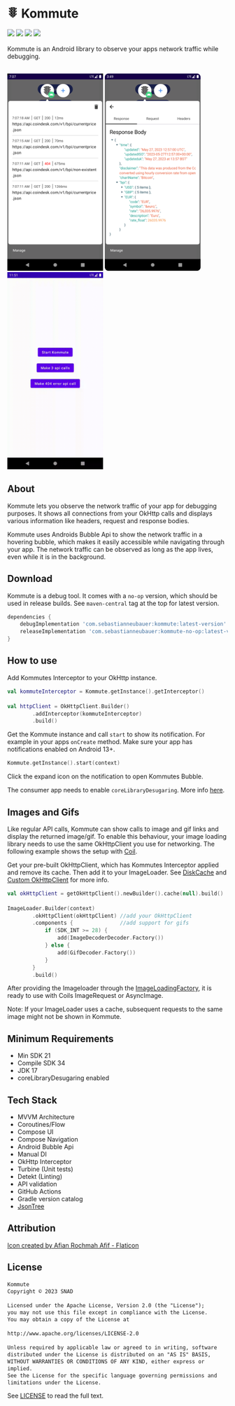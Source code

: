 # <img src="screenshots/kommuteIcon.png" height="25"> Kommute 

![](https://img.shields.io/maven-central/v/com.sebastianneubauer/kommute) ![](https://img.shields.io/badge/Kotlin-1.8.21-orange) ![](https://img.shields.io/badge/SDK-21+-brightgreen) ![](https://img.shields.io/badge/Android_Weekly-Issue_557-yellow)
<br /><br />
Kommute is an Android library to observe your apps network traffic while debugging.
<br /><br />

<p float="left">
<img src="screenshots/kommute1.png" height="450">
<img src="screenshots/kommute2.png" height="450">
<img src="screenshots/kommuteGif.gif" height="450">
</p>

## About

Kommute lets you observe the network traffic of your app for debugging purposes. It shows all connections from your OkHttp calls and displays various information like headers, request and response bodies.

Kommute uses Androids Bubble Api to show the network traffic in a hovering bubble, which makes it easily accessible while navigating through your app.
The network traffic can be observed as long as the app lives, even while it is in the background.

## Download

Kommute is a debug tool. It comes with a `no-op` version, which should be used in release builds. See `maven-central` tag at the top for latest version.

```groovy
dependencies {
    debugImplementation 'com.sebastianneubauer:kommute:latest-version'
    releaseImplementation 'com.sebastianneubauer:kommute-no-op:latest-version'
}
```

## How to use

Add Kommutes Interceptor to your OkHttp instance.

```kotlin
val kommuteInterceptor = Kommute.getInstance().getInterceptor()

val httpClient = OkHttpClient.Builder()
        .addInterceptor(kommuteInterceptor)
        .build()
```

Get the Kommute instance and call `start` to show its notification. For example in your apps `onCreate` method.
Make sure your app has notifications enabled on Android 13+.

```kotlin
Kommute.getInstance().start(context)
```

Click the expand icon on the notification to open Kommutes Bubble.

The consumer app needs to enable `coreLibraryDesugaring`. More info [here](https://developer.android.com/studio/write/java8-support).

## Images and Gifs

Like regular API calls, Kommute can show calls to image and gif links and display the returned image/gif. To enable this behaviour, your image loading library needs to use the same OkHttpClient you use for networking. The following example shows the setup with [Coil](https://coil-kt.github.io/coil/).

Get your pre-built OkHttpClient, which has Kommutes Interceptor applied and remove its cache. Then add it to your ImageLoader. See [DiskCache](https://coil-kt.github.io/coil/upgrading/#disk-cache) and [Custom OkHttpClient](https://coil-kt.github.io/coil/recipes/#using-a-custom-okhttpclient) for more info.

```kotlin
val okHttpClient = getOkHttpClient().newBuilder().cache(null).build()

ImageLoader.Builder(context)
        .okHttpClient(okHttpClient) //add your OkHttpClient
        .components {               //add support for gifs
            if (SDK_INT >= 28) {
                add(ImageDecoderDecoder.Factory())
            } else {
                add(GifDecoder.Factory())
            }
        }
        .build()
```

After providing the Imageloader through the [ImageLoadingFactory](https://coil-kt.github.io/coil/getting_started/#image-loaders), it is ready to use with Coils ImageRequest or AsyncImage.

Note: If your ImageLoader uses a cache, subsequent requests to the same image might not be shown in Kommute.

## Minimum Requirements

- Min SDK 21
- Compile SDK 34
- JDK 17
- coreLibraryDesugaring enabled

## Tech Stack

- MVVM Architecture
- Coroutines/Flow
- Compose UI
- Compose Navigation
- Android Bubble Api
- Manual DI
- OkHttp Interceptor
- Turbine (Unit tests)
- Detekt (Linting)
- API validation
- GitHub Actions
- Gradle version catalog
- [JsonTree](https://github.com/snappdevelopment/JsonTree)

## Attribution

<a href="https://www.flaticon.com/free-icons/ui" title="icon">Icon created by Afian Rochmah Afif - Flaticon</a>

## License

```
Kommute
Copyright © 2023 SNAD

Licensed under the Apache License, Version 2.0 (the "License");
you may not use this file except in compliance with the License.
You may obtain a copy of the License at

http://www.apache.org/licenses/LICENSE-2.0

Unless required by applicable law or agreed to in writing, software
distributed under the License is distributed on an "AS IS" BASIS,
WITHOUT WARRANTIES OR CONDITIONS OF ANY KIND, either express or implied.
See the License for the specific language governing permissions and 
limitations under the License.
```
See [LICENSE](LICENSE.md) to read the full text.
